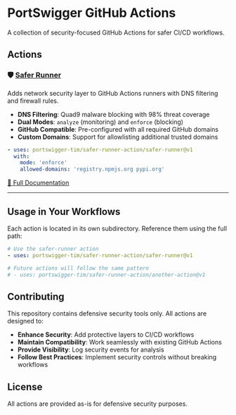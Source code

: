 # PortSwigger GitHub Actions

A collection of security-focused GitHub Actions for safer CI/CD workflows.

## Actions

### 🛡️ [Safer Runner](./safer-runner/)

Adds network security layer to GitHub Actions runners with DNS filtering and firewall rules.

- **DNS Filtering**: Quad9 malware blocking with 98% threat coverage
- **Dual Modes**: `analyze` (monitoring) and `enforce` (blocking)
- **GitHub Compatible**: Pre-configured with all required GitHub domains
- **Custom Domains**: Support for allowlisting additional trusted domains

```yaml
- uses: portswigger-tim/safer-runner-action/safer-runner@v1
  with:
    mode: 'enforce'
    allowed-domains: 'registry.npmjs.org pypi.org'
```

[📖 Full Documentation](./safer-runner/README.md)

---

## Usage in Your Workflows

Each action is located in its own subdirectory. Reference them using the full path:

```yaml
# Use the safer-runner action
- uses: portswigger-tim/safer-runner-action/safer-runner@v1

# Future actions will follow the same pattern
# - uses: portswigger-tim/safer-runner-action/another-action@v1
```

## Contributing

This repository contains defensive security tools only. All actions are designed to:

- **Enhance Security**: Add protective layers to CI/CD workflows
- **Maintain Compatibility**: Work seamlessly with existing GitHub Actions
- **Provide Visibility**: Log security events for analysis
- **Follow Best Practices**: Implement security controls without breaking workflows

## License

All actions are provided as-is for defensive security purposes.
